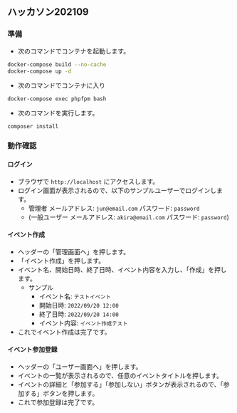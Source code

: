 ## ハッカソン202109

### 準備
- 次のコマンドでコンテナを起動します。
```bash
docker-compose build --no-cache
docker-compose up -d
```

- 次のコマンドでコンテナに入り
```
docker-compose exec phpfpm bash
```

- 次のコマンドを実行します。
```
composer install
```

### 動作確認
#### ログイン
- ブラウザで `http://localhost` にアクセスします。
- ログイン画面が表示されるので、以下のサンプルユーザーでログインします。
    - 管理者 メールアドレス: `jun@email.com` パスワード: `password`
    - (一般ユーザー メールアドレス: `akira@email.com` パスワード: `password`)

#### イベント作成
- ヘッダーの「管理画面へ」を押します。
- 「イベント作成」を押します。
- イベント名、開始日時、終了日時、イベント内容を入力し、「作成」を押します。
    - サンプル
        - イベント名: `テストイベント`
        - 開始日時: `2022/09/20 12:00`
        - 終了日時: `2022/09/20 14:00`
        - イベント内容: `イベント作成テスト`
- これでイベント作成は完了です。

#### イベント参加登録
- ヘッダーの「ユーザー画面へ」を押します。
- イベントの一覧が表示されるので、任意のイベントタイトルを押します。
- イベントの詳細と「参加する」「参加しない」ボタンが表示されるので、「参加する」ボタンを押します。
- これで参加登録は完了です。
